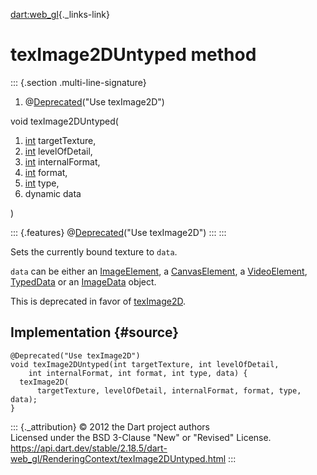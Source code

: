 [dart:web\_gl](../../dart-web_gl/dart-web_gl-library){._links-link}

texImage2DUntyped method
========================

::: {.section .multi-line-signature}
<div>

1.  @[Deprecated](../../dart-core/deprecated-class)(\"Use texImage2D\")

</div>

void texImage2DUntyped(

1.  [int](../../dart-core/int-class) targetTexture,
2.  [int](../../dart-core/int-class) levelOfDetail,
3.  [int](../../dart-core/int-class) internalFormat,
4.  [int](../../dart-core/int-class) format,
5.  [int](../../dart-core/int-class) type,
6.  dynamic data

)

::: {.features}
@[Deprecated](../../dart-core/deprecated-class)(\"Use texImage2D\")
:::
:::

Sets the currently bound texture to `data`.

`data` can be either an
[ImageElement](../../dart-html/imageelement-class), a
[CanvasElement](../../dart-html/canvaselement-class), a
[VideoElement](../../dart-html/videoelement-class),
[TypedData](../../dart-typed_data/typeddata-class) or an
[ImageData](../../dart-html/imagedata-class) object.

This is deprecated in favor of [texImage2D](teximage2d).

Implementation {#source}
--------------

``` {.language-dart data-language="dart"}
@Deprecated("Use texImage2D")
void texImage2DUntyped(int targetTexture, int levelOfDetail,
    int internalFormat, int format, int type, data) {
  texImage2D(
      targetTexture, levelOfDetail, internalFormat, format, type, data);
}
```

::: {._attribution}
© 2012 the Dart project authors\
Licensed under the BSD 3-Clause \"New\" or \"Revised\" License.\
<https://api.dart.dev/stable/2.18.5/dart-web_gl/RenderingContext/texImage2DUntyped.html>
:::

